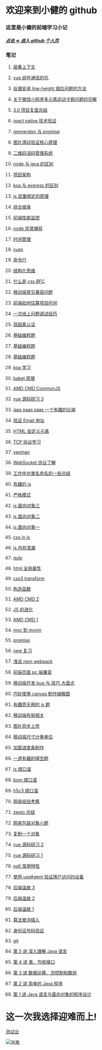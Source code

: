<!--
 * @Description:
 * @Author: 靳小健
 * @Email: jinxiaojian@youxin.com
 * @LastEditors: 靳肖健
 * @Date: 2016-01-31 14:39:32
 * @LastEditTime: 2019-04-07 03:55:56
 -->

# 欢迎来到小健的 github

### 这里是小健的前端学习小记

##### [点击 => 进入 github 个人页](https://github.com/jxj322991)

### 笔记

1.  [层叠上下文](2019/03/0312.html)

1.  [vue 组件通信的坑](2018/10/z15.md)

1.  [处理安卓 line-height 错位问题的方法](2018/08/z9.md)

1.  [关于微信小程序多元素运动卡顿问题的见解](2018/08/z8.md)

1.  [3.0 项目复盘总结](2018/07/z7.md)

1.  [react native 技术验证](https://github.com/jxj322991/react_native_study2)

1.  [gennerator 与 promise](2018/03/02.md)

1.  [图片滑动验证核心原理](https://github.com/jxj322991/verify_user)

1.  [二维码活码管理系统](https://github.com/jxj322991/2code)

1.  [node 与 java 的区别](2018/01/25.md)

1.  [项目架构](2018/01/23.md)

1.  [koa 与 express 的区别](2018/01/22.md)

1.  [js 双重绑定的原理](2018/01/21.md)

1.  [组合继承](2018/01/19.md)

1.  [前端性能监控](2018/01/16.md)

1.  [node 异常捕获](2018/01/01.md)

1.  [时间管理](2018/12/z19.md)

1.  [vuex](2018/12/z20.md)

1.  [命令行](2018/12/z21.md)

1.  [结构化思维](2018/12/z18.md)

1.  [什么是 css BFC](2017/12/06.md)

1.  [移动端常见兼容问题](2017/12/04.md)

1.  [前端如何估算项目时间](2017/11/21.md)

1.  [一次线上问题调试经历](2017/11/20.md)

1.  [双因素认证](2017/11/07.md)

1.  [基础编程题](2017/09/0924.md)

1.  [基础编程题](2017/09/0922.md)

1.  [基础编程题](2017/09/0909.md)

1.  [koa 学习](2017/08/0821.md)

1.  [babel 原理](2017/08/0810.md)

1.  [AMD CMD CommonJS](2017/08/0809.md)

1.  [vue 源码研习 3](2017/08/vue03)

1.  [iaas paas saas 一个有趣的比喻](2017/07/0725.md)

1.  [验证 Email 地址](2017/06/0625.md)

1.  [HTML 自定义元素](2017/06/0622.md)

1.  [TCP 协议学习](2017/06/0614.md)

1.  [yeoman](2017/06/0601.md)

1.  [WebSocket 协议了解](2017/05/0526.md)

1.  [工作中对类名命名的一些总结](2017/05/0523.md)

1.  [有趣的 js](2017/04/0429.md)

1.  [严格模式](2017/04/0430.md)

1.  [ js 面向对象三 ](2017/04/0428.md)

1.  [ js 面向对象二 ](2017/04/0427.md)

1.  [ js 面向对象一 ](2017/04/0426.md)

1.  [ css in js ](2017/04/0424.md)

1.  [ js 内存泄漏 ](2017/04/0423.md)

1.  [ gulp ](2017/04/0422.md)

1.  [html 全局属性](2017/04/0420.md)

1.  [css3 transform](2017/04/0419.md)

1.  [构造函数](2017/04/0418.md)

1.  [AMD CMD 2](2017/04/0414.md)

1.  [JS 的进化](2017/04/0413.md)

1.  [AMD CMD 1](2017/04/0412.md)

1.  [mvc 到 mvvm](2017/04/0410.md)

1.  [promise](2017/04/0404.md)

1.  [new 复习](2017/04/0403.md)

1.  [浅谈 npm webpack](2017/04/0402.md)

1.  [前端页面 pc 端兼容](2017/04/0401.md)

1.  [移动端开发 bug 与 技巧 大盘点](2017/03/29.md)

1.  [巧妙使用 canvas 制作缩略图](2017/03/27.md)

1.  [有趣而无用的 js 题](2017/03/26.md)

1.  [移动端布局相关](2017/03/21.md)

1.  [图片异步上传](2017/03/20.md)

1.  [移动端尺寸计量单位](2017/03/19.md)

1.  [加载进度条制作](2017/03/18.md)

1.  [一道有趣的填空题](2017/03/17.md)

1.  [js 顺口溜](2017/03/16.md)

1.  [bom 顺口溜](2017/03/15.md)

1.  [h5c3 顺口溜](2017/03/14.md)

1.  [网易经验考察](2017/03/zj0307.md)

1.  [zepto 总结](2017/03/zj0306.md)

1.  [网易包装对象小题](2017/03/zj0305.md)

1.  [复制一个对象](2017/03/zj0303.md)

1.  [vue 源码研习 2](2017/02/vue02)

1.  [vue 源码研习 1](2017/02/vue01)

1.  [es6 常用特性](2017/02/es6.md)

1.  [使用 useAgent 验证用户访问的设备](2017/02/zk0225.md)

1.  [后端温故 3](2017/02/zk0203.md)

1.  [后端温故 2](2017/02/zk0202.md)

1.  [后端温故 1](2017/02/zk0201.md)

1.  [算法冒泡插入](2017/01/zl0102.md)

1.  [身份证号码验证](2017/01/zl0104.md)

1.  [ git ](2018/04/09.md)

1.  [ 第 5 讲 深入理解 Java 语言 ](2019/04/05.md)
1.  [ 第 4 讲 类、包和接口 ](2019/04/04.md)
1.  [ 第 3 讲 数据运算、流控制和数组 ](2019/04/03.md)
1.  [ 第 2 讲 简单的 Java 程序 ](2019/04/02.md)
1.  [ 第 1 讲 Java 语言与面向对象的程序设计 ](2019/04/01.md)

# 这一次我选择迎难而上!

[测试台](test/index.html)

<!-- 1. [好友助力活动:经验](2018/06/z5.md) -->

<!-- 1. [vue 常见的技术栈](2017/08/0822.md) -->

<!-- 1. [ rem 计算的相关经验 ](2018/04/18.md) -->

<!-- [知识汇总](https://jxj322991.github.io/siwei/) -->

![凤凰](img/fenhuan.jpg)
